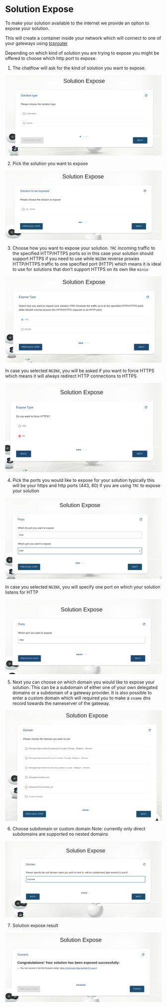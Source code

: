 # Solution Expose

To make your solution available to the internet we provide an option to expose your solution.

This will create a container inside your network which will connect to one of your gateways using [tcprouter](https://github.com/Threefoldtech/tcprouter/) 

Depending on which kind of solution you are trying to expose you might be offered to choose which http port to expose.

1. The chatflow will ask for the kind of solution you want to expose.

![Choose solution kind](img/solution_expose_choose_kind.png)

2. Pick the solution you want to expose

![Choose solution](img/solution_expose_choose_solution.png)

3. Choose how you want to expose your solution. `TRC` incoming traffic to the specified HTTP/HTTPS ports so in this case your solution should support HTTPS if you need to use while `NGINX` reverse proxies HTTP/HTTPS traffic to one specified port (HTTP) which means it is ideal to use for solutions that don't support HTTPS on its own like `minio`

![Expose type](img/solution_expose_type.png)

In case you selected `NGINX`, you will be asked if you want to force HTTPS which means it will always redirect HTTP connections to HTTPS

![Force https](img/solution_expose_force_https.png)

4. Pick the ports you would like to expose for your solution typically this will be your https and http ports (443, 80) if you are using `TRC` to expose your solution

![Choose port trc](img/solution_expose_choose_port.png)

In case you selected `NGINX`, you will specify one port on which your solution listens for HTTP

![Choose port nginx](img/solution_expose_nginx_upstream_port.png)

5. Next you can choose on which domain you would like to expose your solution. This can be a subdomain of either one of your own delegated domains or a subdomain of a gateway provider. It is also possible to enter a custom domain which will required you to make a `cname` dns record towards the nameserver of the gateway.

![Choose domain](img/solution_expose_choose_domain.png)

6. Choose subdomain or custom domain
Note: currently only direct subdomains are supported no nested domains

![Choose subdomain](img/solution_expose_choose_subdomain.png)

7. Solution expose result

![Result](img/solution_expose_result.png)
